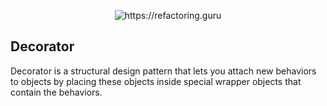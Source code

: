 <p align="center">
  <img title="https://refactoring.guru" src="https://refactoring.guru/images/patterns/content/decorator/decorator.png" />
</p>

## Decorator
Decorator is a structural design pattern that lets you attach new behaviors to objects by placing these objects inside special wrapper objects that contain the behaviors.

